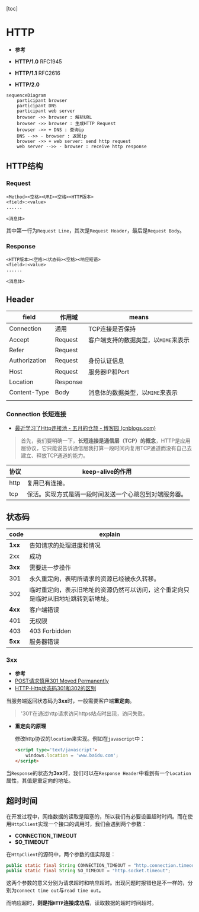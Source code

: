 [toc]

# HTTP

- **参考**

- **HTTP/1.0**	RFC1945
- **HTTP/1.1**	RFC2616
- **HTTP/2.0**

``` mermaid
sequenceDiagram
	participant browser
	participant DNS
	participant web server
	browser ->> browser : 解析URL
	browser ->> browser : 生成HTTP Request
	browser ->> + DNS : 查询ip
	DNS -->> - browser : 返回ip
	browser ->> + web server: send http request
	web server -->> - browser : receive http response 
```



## HTTP结构

### Request

``` http
<Method><空格><URI><空格><HTTP版本>
<field>:<value>
......

<消息体>
```

其中第一行为`Request Line`，其次是`Request Header`，最后是`Request Body`。

### Response

``` http
<HTTP版本><空格><状态码><空格><响应短语>
<field>:<value>
......

<消息体>
```

## Header

| field         | 作用域   | means                                |
| ------------- | -------- | ------------------------------------ |
| Connection    | 通用     | TCP连接是否保持                      |
| Accept        | Request  | 客户端支持的数据类型，以`MIME`来表示 |
| Refer         | Request  |                                      |
| Authorization | Request  | 身份认证信息                         |
| Host          | Request  | 服务器IP和Port                       |
| Location      | Response |                                      |
| Content-Type  | Body     | 消息体的数据类型，以`MIME`来表示     |
|               |          |                                      |

### Connection 长短连接

- [最近学习了Http连接池 - 五月的仓颉 - 博客园 (cnblogs.com)](https://www.cnblogs.com/xrq730/p/10963689.html)

> 首先，我们要明确一下，**长短连接是通信层（TCP）的概念**，HTTP是应用层协议，它只能说告诉通信层我打算一段时间内复用TCP通道而没有自己去建立、释放TCP通道的能力。

| 协议 | keep-alive的作用                                       |
| ---- | ------------------------------------------------------ |
| http | 复用已有连接。                                         |
| tcp  | 保活。实现方式是隔一段时间发送一个心跳包到对端服务器。 |

## 状态码

| code    | explain                                                      |
| ------- | ------------------------------------------------------------ |
| **1xx** | 告知请求的处理进度和情况                                     |
| 2xx     | 成功                                                         |
| **3xx** | 需要进一步操作                                               |
| 301     | 永久重定向，表明所请求的资源已经被永久转移。                 |
| 302     | 临时重定向，表示旧地址的资源仍然可以访问，这个重定向只是临时从旧地址跳转到新地址。 |
| **4xx** | 客户端错误                                                   |
| 401     | 无权限                                                       |
| 403     | 403 Forbidden                                                |
| **5xx** | 服务器错误                                                   |

### 3xx

- **参考**
- <a href='https://blog.csdn.net/zhuyiquan/article/details/78712332'>POST请求慎用301 Moved Permanently</a>
- [HTTP-Http状态码301和302的区别](https://www.cnblogs.com/lanqiu5ge/p/9457074.html)

当服务端返回状态码为**3xx**时，一般需要客户端**重定向**。

> '301'在通过http请求访问https站点时出现，访问失败。

- **重定向的原理**

  修改http协议的`location`来实现。例如在`javascript`中：

  ``` html
  <script type='text/javascript'>
      windows.location = 'www.baidu.com';
  </script>
  ```

当`Response`的状态为**3xx**时，我们可以在`Response Header`中看到有一个`Location`属性，其值是重定向的地址。

## 超时时间

在开发过程中，网络数据的读取是阻塞的，所以我们有必要设置超时时间。而在使用`HttpClient`实现一个接口的调用时，我们会遇到两个参数：

- **CONNECTION_TIMEOUT**
- **SO_TIMEOUT**

在`HttpClient`的源码中，两个参数的值实际是：

``` java
public static final String CONNECTION_TIMEOUT = "http.connection.timeout";
public static final String SO_TIMEOUT = "http.socket.timeout";
```

这两个参数的意义分别为请求超时和响应超时。出现问题时报错也是不一样的，分别为`connect time out`与`read time out`。

而响应超时，**则是指`HTTP`连接成功后**，读取数据的超时时间超时。